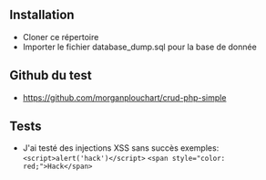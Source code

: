 ## Installation
- Cloner ce répertoire
- Importer le fichier database_dump.sql pour la base de donnée

## Github du test
- https://github.com/morganplouchart/crud-php-simple

## Tests
- J'ai testé des injections XSS sans succès
exemples: 
`<script>alert('hack')</script>`
`<span style="color: red;">Hack</span>`